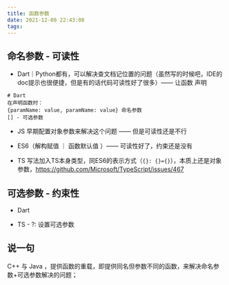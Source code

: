 ```yaml
---
title: 函数参数
date: 2021-12-08 22:43:08
tags:
---
```


## 命名参数 - 可读性
- Dart｜Python都有，可以解决查文档记位置的问题（虽然写的时候吧，IDE的doc提示也很便捷，但是有的话代码可读性好了很多）—— 让函数 声明
```
# Dart
在声明函数时：
{paramName: value, paramName: value} 命名参数
[] - 可选参数
```
- JS 早期配置对象参数来解决这个问题 —— 但是可读性还是不行

- ES6（解构赋值 ｜ 函数默认值 ）—— 可读性好了，约束还是没有

- TS 写法加入TS本身类型，同ES6的表示方式（```{}: {}={}```），本质上还是对象参数，https://github.com/Microsoft/TypeScript/issues/467

## 可选参数 - 约束性
- Dart

- TS - ?: 设置可选参数

## 说一句
C++ 与 Java ，提供函数的重载，即提供同名但参数不同的函数，来解决命名参数+可选参数解决的问题；